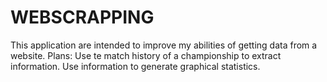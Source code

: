 # WEBSCRAPPING
This application are intended to improve my abilities of getting data from a website.
Plans:
    Use te match history of a championship to extract information.
    Use information to generate graphical statistics.